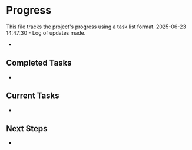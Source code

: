 # Progress

This file tracks the project's progress using a task list format.
2025-06-23 14:47:30 - Log of updates made.

*

## Completed Tasks

*   

## Current Tasks

*   

## Next Steps

*